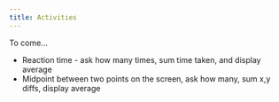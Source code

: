 ```yaml
---
title: Activities
---
```


To come...

- Reaction time - ask how many times, sum time taken, and display average
- Midpoint between two points on the screen, ask how many, sum x,y diffs, display average


